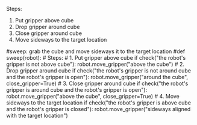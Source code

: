 

Steps:
1. Put gripper above cube
2. Drop gripper around cube
3. Close gripper around cube
4. Move sideways to the target location

#sweep: grab the cube and move sideways it to the target location
#def sweep(robot):
    # Steps:
    #  1. Put gripper above cube
    if check("the robot's gripper is not above cube"):
        robot.move_gripper("above the cube")
    #  2. Drop gripper around cube
    if check("the robot's gripper is not around cube and the robot's gripper is open"):
        robot.move_gripper("around the cube", close_gripper=True)
    #  3. Close gripper around cube
    if check("the robot's gripper is around cube and the robot's gripper is open"):
        robot.move_gripper("above the cube", close_gripper=True)
    #  4. Move sideways to the target location
    if check("the robot's gripper is above cube and the robot's gripper is closed"):
        robot.move_gripper("sideways aligned with the target location")